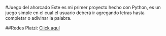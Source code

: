 #Juego del ahorcado
Este es mi primer proyecto hecho con Python, es un juego simple en el cual el usuario deberá ir agregando letras hasta completar o adivinar la palabra.

##Redes
Platzi: [Click aquí](http://https://platzi.com/p/omar.atarama/ "Click aquí")